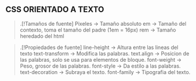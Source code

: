 ## CSS ORIENTADO A TEXTO
> .[!Tamaños de fuente]
> Pixeles -> Tamaño absoluto
> em -> Tamaño del contexto, toma el tamaño del padre (1em = 16px)
> rem -> Tamaño heredado del html

> .[!Propiedades de fuente]
> line-height -> Altura entre las lineas del texto
> text-transform -> Modifica las palabras.
> text.align -> Posicion de las palabras, solo se usa para elementos de bloque.
> font-weight -> Peso, grosor de las palabras.
> font-style -> Da estilo a las palabras.
> text-decoration -> Subraya el texto.
> font-family -> Tipografia del texto.
